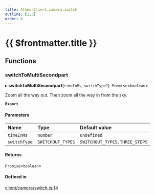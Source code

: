 ```yaml
---
title: AthenaClient.camera.switch
outline: [1,3]
order: 0
---
```


# {{ $frontmatter.title }}


## Functions

### switchToMultiSecondpart

▸ **switchToMultiSecondpart**(`timeInMs`, `switchType?`): `Promise`<`boolean`\>

Zoom all the way out. Then zoom all the way in from the sky.

**`Export`**

#### Parameters

| Name | Type | Default value |
| :------ | :------ | :------ |
| `timeInMs` | `number` | `undefined` |
| `switchType` | `SWITCHOUT_TYPES` | `SWITCHOUT_TYPES.THREE_STEPS` |

#### Returns

`Promise`<`boolean`\>

#### Defined in

[client/camera/switch.ts:14](https://github.com/Stuyk/altv-athena/blob/9c488f0/src/core/client/camera/switch.ts#L14)
